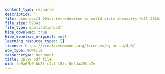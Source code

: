 ```yaml
---
content_type: resource
description: ''
file: /courses/3-091sc-introduction-to-solid-state-chemistry-fall-2010/fe9a67b0bb8fc4c0f0fc0e2daa76ca7e_c_4dDw7iLn8.pdf
file_size: 59841
file_type: application/pdf
hide_download: true
hide_download_original: null
learning_resource_types: []
license: https://creativecommons.org/licenses/by-nc-sa/4.0/
ocw_type: OCWFile
resourcetype: Document
title: 3play pdf file
uid: fe9a67b0-bb8f-c4c0-f0fc-0e2daa76ca7e
---
```

